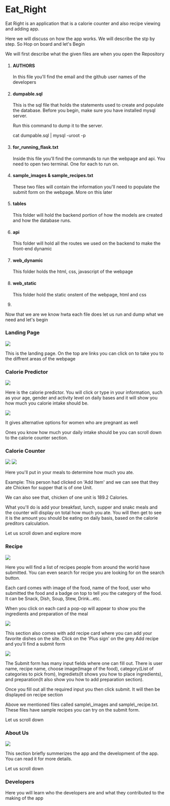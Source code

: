<h1>Eat_Right</h1>
<p>Eat Right is an application that is a calorie counter and also recipe viewing and adding app.</p>
<p>Here we will discuss on how the app works. We will describe the stp by step. So Hop on board and let's Begin</p>
<p>We will first describe what the given files are when you open the Repository </p>
<ol>
  <li><h4>AUTHORS</h4>
  <p>In this file you'll find the email and the github user names of the developers</p></li>
  <li><h4>dumpable.sql</h4>
  <p>This is the sql file that holds the statements used to create and populate the database. Before you begin, make sure you have installed mysql server.</p>
  <p>Run this command to dump it to the server.</p>
  <p>cat dumpable.sql | mysql -uroot -p</p></li>
  <li><h4>for_running_flask.txt</h4>
  <p>Inside this file you'll find the commands to run the webpage and api. You need to open two terminal. One for each to run on.</p></li>
  <li><h4>sample_images & sample_recipes.txt</h4>
  <p>These two files will contain the information you'll need to populate the submit form on the webpage. More on this later</p></li>
  <li><h4>tables</h4>
  <p>This folder will hold the backend portion of how the models are created and how the database runs.</p></li>
  <li><h4>api</h4>
  <p>This folder will hold all the routes we used on the backend to make the front-end dynamic</p></li>
  <li><h4>web_dynamic</h4>
  <p>This folder holds the html, css, javascript of the webpage</p></li>
  <li><h4>web_static</h4>
  <p>This folder hold the static onstent of the webpage, html and css</p><li>
</ol>
<p>Now that we are we know hwta each file does let us run and dump what we need and let's begin</p>

<h3>Landing Page</h3>
<img src='https://github.com/tcrz/Eat_Right/blob/dev/web_dynamic/static/images/readme_images/landing_page.png'>
<p>This is the landing page. On the top are links you can click on to take you to the diffrent areas of the webpage</p>

<h3>Calorie Predictor</h3>
<img src='https://github.com/tcrz/Eat_Right/blob/dev/web_dynamic/static/images/readme_images/male_predictor.png'>
<p>Here is the calorie predictor. You will click or type in your information, such as  your age, gender and activity level on daily bases and it will show you how much you calorie intake should be.</p>
<img src='https://github.com/tcrz/Eat_Right/blob/dev/web_dynamic/static/images/readme_images/female_predictor.png'>
<p>It gives alternative options for women who are pregnant as well</p>
<p>Ones you know how much your daily intake should be you can scroll down to the calorie counter section.</p>

<h3>Calorie Counter</h3>
<img src='https://github.com/tcrz/Eat_Right/blob/dev/web_dynamic/static/images/readme_images/calorie_counter.png'>
<img src='https://github.com/tcrz/Eat_Right/blob/dev/web_dynamic/static/images/readme_images/calorie_counter_dinner.png'>
<p>Here you'll put in your meals to determine how much you ate.</p>
<p>Example: This person had clicked on 'Add Item' and we can see that they ate Chicken for supper that is of one Unit.</p>
<p>We can also see that, chicken of one unit is 189.2 Calories.</p>
<p>What you'll do is add your breakfast, lunch, supper and snakc meals and the counter will display on total how much you ate.
You will then get to see it is the amount you should be eating on daily basis, based on the calorie preditors calculation.</p>
<p>Let us scroll down and explore more</p>

<h3>Recipe</h3>
<img src='https://github.com/tcrz/Eat_Right/blob/dev/web_dynamic/static/images/readme_images/recipe.png'>
<p>Here you will find a list of recipes people from around the world have submitted. You can even search for recipe you are looking for on the search button.</p>
<p>Each card comes with image of the food, name of the food, user who submitted the food and a badge on top to tell you the category of the food. It can be Snack, Dish, Soup, Stew, Drink...etc.</p>
<p>When you click on each card a pop-op will appear to show you the ingredients and preparation of the meal</p>
<img src='https://github.com/tcrz/Eat_Right/blob/dev/web_dynamic/static/images/readme_images/recipe_view.png'>
<p>This section also comes with add recipe card where you can add your favorite dishes on the site. Click on the 'Plus sign' on the grey Add recipe and you'll find a submit form</p>
<img src='./web_dynamic/static/images/readme_images/submit.png'>
<p>The Submit form has many input fields where one can fill out. There is user name, recipe name, choose image(Image of the food), category(List of categories to pick from), Ingrediets(It shows you how to place ingredients), and preparation(It also show you how to add preparation section).</p>
<p>Once you fill out all the required input you then click submit. It will then be displayed on recipe section</p>
<p>Above we mentioned files called sample\_images and sample\_recipe.txt. These files have sample recipes you can try on the submit form.</p>
<p>Let us scroll down</p>

<h3>About Us</h3>
<img src='./web_dynamic/static/images/readme_images/About_us.png'>
<p>This section briefly summerizes the app and the development of the app. You can read it for more details.</p>
<p>Let us scroll down</p>

<h3>Developers</h3>
<p>Here you will learn who the developers are and what they contributed to the making of the app</p>
